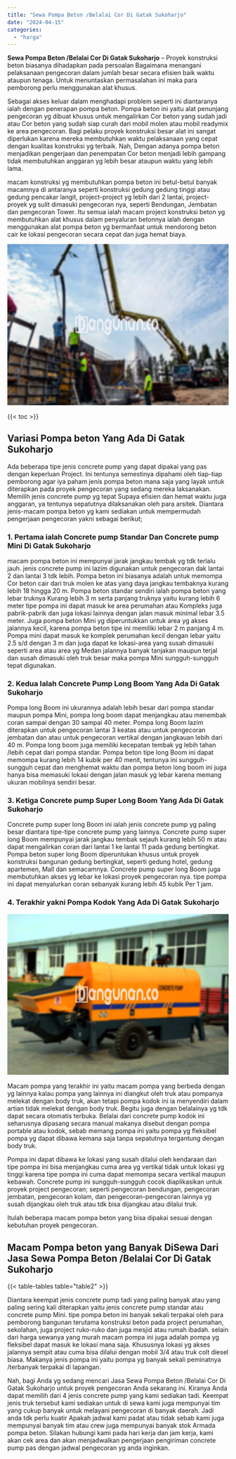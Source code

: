 ```yaml
---
title: "Sewa Pompa Beton /Belalai Cor Di Gatak Sukoharjo"
date: "2024-04-15"
categories: 
  - "harga"
---
```


**Sewa Pompa Beton /Belalai Cor Di Gatak Sukoharjo** – Proyek konstruksi beton biasanya dihadapkan pada persoalan Bagaimana menangani pelaksanaan pengecoran dalam jumlah besar secara efisien baik waktu ataupun tenaga. Untuk menuntaskan permasalahan ini maka para pemborong perlu menggunakan alat khusus.

Sebagai akses keluar dalam menghadapi problem seperti ini diantaranya ialah dengan penerapan pompa beton. Pompa beton ini yaitu alat penunjang pengecoran yg dibuat khusus untuk mengalirkan Cor beton yang sudah jadi atau Cor beton yang sudah siap curah dari mobil molen atau mobil readymix ke area pengecoran. Bagi pelaku proyek konstruksi besar alat ini sangat diperlukan karena mereka membutuhkan waktu pelaksanaan yang cepat dengan kualitas konstruksi yg terbaik. Nah, Dengan adanya pompa beton menjadikan pengerjaan dan penempatan Cor beton menjadi lebih gampang tidak membutuhkan anggaran yg lebih besar ataupun waktu yang lebih lama.

macam konstruksi yg membutuhkan pompa beton ini betul-betul banyak macamnya di antaranya seperti konstruksi gedung gedung tinggi atau gedung pencakar langit, project-project yg lebih dari 2 lantai, project-proyek yg sulit dimasuki pengecoran nya, seperti Bendungan, Jembatan dan pengecoran Tower. Itu semua ialah macam project konstruksi beton yg membutuhkan alat khusus dalam penyaluran betonnya ialah dengan menggunakan alat pompa beton yg bermanfaat untuk mendorong beton cair ke lokasi pengecoran secara cepat dan juga hemat biaya.

![Sewa Pompa Beton /Belalai Cor Di Gatak Sukoharjo](/images/sewa-concrete-pump-35.png)

{{< toc >}}

## Variasi Pompa beton Yang Ada Di Gatak Sukoharjo

Ada beberapa tipe jenis concrete pump yang dapat dipakai yang pas dengan keperluan Project. Ini tentunya semestinya dipahami oleh tiap-tiap pemborong agar iya paham jenis pompa beton mana saja yang layak untuk diterapkan pada proyek pengecoran yang sedang mereka laksanakan. Memilih jenis concrete pump yg tepat Supaya efisien dan hemat waktu juga anggaran, ya tentunya sepatutnya dilaksanakan oleh para arsitek. Diantara jenis-macam pompa beton yg kami sediakan untuk mempermudah pengerjaan pengecoran yakni sebagai berikut;

### 1\. Pertama ialah Concrete pump Standar Dan Concrete pump Mini Di Gatak Sukoharjo

macam pompa beton ini mempunyai jarak jangkau tembak yg tdk terlalu jauh. jenis concrete pump ini lazim digunakan untuk pengecoran dak lantai 2 dan lantai 3 tdk lebih. Pompa beton ini biasanya adalah untuk memompa Cor beton cair dari truk molen ke atas yang daya jangkau tembaknya kurang lebih 18 hingga 20 m. Pompa beton standar sendiri ialah pompa beton yang lebar truknya Kurang lebih 3 m serta panjang truknya yaitu kurang lebih 6 meter tipe pompa ini dapat masuk ke area perumahan atau Kompleks juga pabrik-pabrik dan juga lokasi lainnya dengan jalan masuk minimal lebar 3.5 meter. Juga pompa beton Mini yg diperuntukkan untuk area yg akses jalannya kecil, karena pompa beton tipe ini memiliki lebar 2 m panjang 4 m. Pompa mini dapat masuk ke komplek perumahan kecil dengan lebar yaitu 2.5 s/d dengan 3 m dan juga dapat ke lokasi-area yang susah dimasuki seperti area atau area yg Medan jalannya banyak tanjakan maupun terjal dan susah dimasuki oleh truk besar maka pompa Mini sungguh-sungguh tepat digunakan.

### 2\. Kedua Ialah Concrete Pump Long Boom Yang Ada Di Gatak Sukoharjo

Pompa long Boom ini ukurannya adalah lebih besar dari pompa standar maupun pompa Mini, pompa long boom dapat menjangkau atau menembak coran sampai dengan 30 sampai 40 meter. Pompa long Boom lazim diterapkan untuk pengecoran lantai 3 keatas atau untuk pengecoran jembatan dan atau untuk pengecoran vertikal dengan jangkauan lebih dari 40 m. Pompa long boom juga memiliki kecepatan tembak yg lebih tahan /lebih cepat dari pompa standar. Pompa beton tipe long Boom ini dapat memompa kurang lebih 14 kubik per 40 menit, tentunya ini sungguh-sungguh cepat dan menghemat waktu dan pompa beton long boom ini juga hanya bisa memasuki lokasi dengan jalan masuk yg lebar karena memang ukuran mobilnya sendiri besar.

### 3\. Ketiga Concrete pump Super Long Boom Yang Ada Di Gatak Sukoharjo

Concrete pump super long Boom ini ialah jenis concrete pump yg paling besar diantara tipe-tipe concrete pump yang lainnya. Concrete pump super long Boom mempunyai jarak jangkau tembak sejauh kurang lebih 50 m atau dapat mengalirkan coran dari lantai 1 ke lantai 11 pada gedung bertingkat. Pompa beton super long Boom diperuntukan khusus untuk proyek konstruksi bangunan gedung bertingkat, seperti gedung hotel, gedung apartemen, Mall dan semacamnya. Concrete pump super long Boom juga membutuhkan akses yg lebar ke lokasi proyek pengecoran nya. tipe pompa ini dapat menyalurkan coran sebanyak kurang lebih 45 kubik Per 1 jam.

### 4\. Terakhir yakni Pompa Kodok Yang Ada Di Gatak Sukoharjo

![Sewa Pompa Beton /Belalai Cor Di Gatak Sukoharjo](/images/sewa-concrete-pump-07.png)

Macam pompa yang terakhir ini yaitu macam pompa yang berbeda dengan yg lainnya kalau pompa yang lainnya ini diangkut oleh truk atau pompanya melekat dengan body truk, akan tetapi pompa kodok ini ia menyendiri dalam artian tidak melekat dengan body truk. Begitu juga dengan belalainya yg tdk dapat secara otomatis terbuka. Belalai dari concrete pump kodok ini seharusnya dipasang secara manual makanya disebut dengan pompa portable atau kodok, sebab memang pompa ini yaitu pompa yg fleksibel pompa yg dapat dibawa kemana saja tanpa sepatutnya tergantung dengan body truk.

Pompa ini dapat dibawa ke lokasi yang susah dilalui oleh kendaraan dan tipe pompa ini bisa menjangkau cuma area yg vertikal tidak untuk lokasi yg tinggi karena tipe pompa ini cuma dapat memompa secara vertikal maupun kebawah. Concrete pump ini sungguh-sungguh cocok diaplikasikan untuk proyek project pengecoran; seperti pengecoran bendungan, pengecoran jembatan, pengecoran kolam, dan pengecoran-pengecoran lainnya yg susah dijangkau oleh truk atau tdk bisa dijangkau atau dilalui truk.

Itulah beberapa macam pompa beton yang bisa dipakai sesuai dengan kebutuhan proyek pengecoran.

## Macam Pompa beton yang Banyak DiSewa Dari Jasa Sewa Pompa Beton /Belalai Cor Di Gatak Sukoharjo

{{< table-tables table="table2" >}}

Diantara keempat jenis concrete pump tadi yang paling banyak atau yang paling sering kali diterapkan yaitu jenis concrete pump standar atau concrete pump Mini. tipe pompa beton ini banyak sekali terpakai oleh para pemborong bangunan terutama konstruksi beton pada project perumahan, sekolahan, juga project ruko-ruko dan juga mesjid atau rumah ibadah. selain dari harga sewanya yang murah macam pompa ini juga adalah pompa yg fleksibel dapat masuk ke lokasi mana saja. Khususnya lokasi yg akses jalannya sempit atau cuma bisa dilalui dengan mobil 3/4 atau truk colt diesel biasa. Makanya jenis pompa ini yaitu pompa yg banyak sekali peminatnya /terbanyak terpakai di lapangan.

Nah, bagi Anda yg sedang mencari Jasa Sewa Pompa Beton /Belalai Cor Di Gatak Sukoharjo untuk proyek pengecoran Anda sekarang ini. Kiranya Anda dapat memilih dari 4 jenis concrete pump yang kami sediakan tadi. Keempat jenis truk tersebut kami sediakan untuk di sewa kami juga mempunyai tim yang cukup banyak untuk melayani pengecoran di banyak daerah. Jadi anda tdk perlu kuatir Apakah jadwal kami padat atau tidak sebab kami juga mempunyai banyak tim atau crew juga mempunyai banyak stok Armada pompa beton. Silakan hubungi kami pada hari kerja dan jam kerja, kami akan cek area dan akan menjadwalkan pengerjaan pengiriman concrete pump pas dengan jadwal pengecoran yg anda inginkan.
